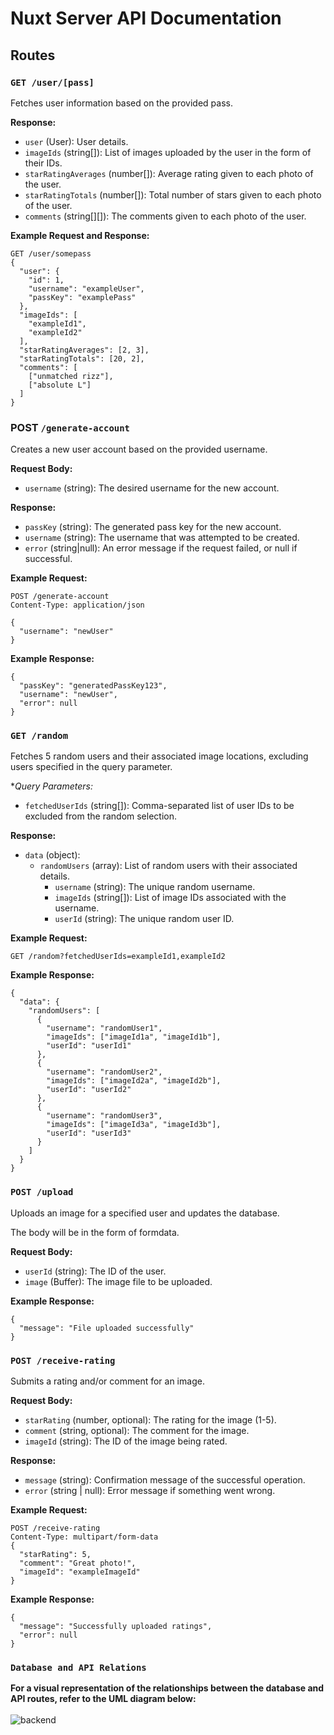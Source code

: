 # Nuxt Server API Documentation

## Routes

### `GET /user/[pass]`
Fetches user information based on the provided pass.

**Response:**
- `user` (User): User details.
- `imageIds` (string[]): List of images uploaded by the user in the form of their IDs.
- `starRatingAverages` (number[]): Average rating given to each photo of the user.
- `starRatingTotals` (number[]): Total number of stars given to each photo of the user.
- `comments` (string[][]): The comments given to each photo of the user.

**Example Request and Response:**

```http
GET /user/somepass
{
  "user": {
    "id": 1,
    "username": "exampleUser",
    "passKey": "examplePass"
  },
  "imageIds": [
    "exampleId1",
    "exampleId2"
  ],
  "starRatingAverages": [2, 3],
  "starRatingTotals": [20, 2],
  "comments": [
    ["unmatched rizz"],
    ["absolute L"]
  ]
}
```

### POST `/generate-account`
Creates a new user account based on the provided username.

**Request Body:**
- `username` (string): The desired username for the new account.

**Response:**
- `passKey` (string): The generated pass key for the new account.
- `username` (string): The username that was attempted to be created.
- `error` (string|null): An error message if the request failed, or null if successful.

**Example Request:**
```http
POST /generate-account
Content-Type: application/json

{
  "username": "newUser"
}
```

**Example Response:**
```http
{
  "passKey": "generatedPassKey123",
  "username": "newUser",
  "error": null
}
```

### `GET /random`
Fetches 5 random users and their associated image locations, excluding users specified in the query parameter.

**Query Parameters:*
- `fetchedUserIds` (string[]): Comma-separated list of user IDs to be excluded from the random selection.

**Response:**
- `data` (object):
    - `randomUsers` (array): List of random users with their associated details.
        - `username` (string): The unique random username.
        - `imageIds` (string[]): List of image IDs associated with the username.
        - `userId` (string): The unique random user ID.

**Example Request:**
```http
GET /random?fetchedUserIds=exampleId1,exampleId2
```
**Example Response:**
```http
{
  "data": {
    "randomUsers": [
      {
        "username": "randomUser1",
        "imageIds": ["imageId1a", "imageId1b"],
        "userId": "userId1"
      },
      {
        "username": "randomUser2",
        "imageIds": ["imageId2a", "imageId2b"],
        "userId": "userId2"
      },
      {
        "username": "randomUser3",
        "imageIds": ["imageId3a", "imageId3b"],
        "userId": "userId3"
      }
    ]
  }
}
```

### `POST /upload`
Uploads an image for a specified user and updates the database.

The body will be in the form of formdata.

**Request Body:**
- `userId` (string): The ID of the user.
- `image` (Buffer): The image file to be uploaded.

**Example Response:**
```http
{
  "message": "File uploaded successfully"
}
```

### `POST /receive-rating`
Submits a rating and/or comment for an image.

**Request Body:**
- `starRating` (number, optional): The rating for the image (1-5).
- `comment` (string, optional): The comment for the image.
- `imageId` (string): The ID of the image being rated.

**Response:**
- `message` (string): Confirmation message of the successful operation.
- `error` (string | null): Error message if something went wrong.

**Example Request:**
```http
POST /receive-rating
Content-Type: multipart/form-data
{
  "starRating": 5,
  "comment": "Great photo!",
  "imageId": "exampleImageId"
}
```
**Example Response:**
```http
{
  "message": "Successfully uploaded ratings",
  "error": null
}
```

### `Database and API Relations`
**For a visual representation of the relationships between the database and API routes, refer to the UML diagram below:**
<br/>
<br/>
![backend](http://www.plantuml.com/plantuml/proxy?cache=no&src=https://raw.githubusercontent.com/BeanieMen/RankRizz/master/server/model.iuml)